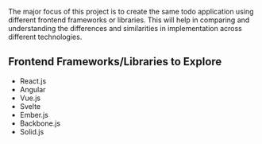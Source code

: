The major focus of this project is to create the same todo application using different frontend frameworks or libraries. This will help in comparing and understanding the differences and similarities in implementation across different technologies.

## Frontend Frameworks/Libraries to Explore

- React.js
- Angular
- Vue.js
- Svelte
- Ember.js
- Backbone.js
- Solid.js
